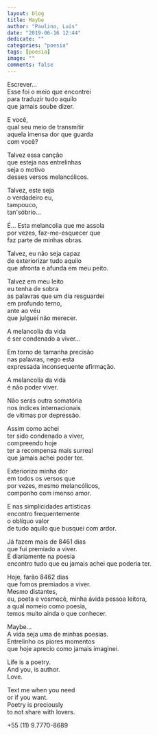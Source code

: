 ```yaml
---
layout: blog
title: Maybe
author: "Paulino, Luís"
date: "2019-06-16 12:44"
dedicate: ""
categories: "poesia"
tags: [poesia]
image: ""
comments: false
---
```

Escrever...\
Esse foi o meio que encontrei\
para traduzir tudo aquilo\
que jamais soube dizer.

E você,\
qual seu meio de transmitir\
aquela imensa dor que guarda\
com você?

Talvez essa canção\
que esteja nas entrelinhas\
seja o motivo\
desses versos melancólicos.

Talvez, este seja\
o verdadeiro eu,\
tampouco,\
tan'sóbrio...

É... Esta melancolia que me assola\
por vezes, faz-me-esquecer que\
faz parte de minhas obras.

Talvez, eu não seja capaz\
de exteriorizar tudo aquilo\
que afronta e afunda em meu peito.

Talvez em meu leito\
eu tenha de sobra\
as palavras que um dia resguardei\
em profundo terno,\
ante ao véu\
que julguei não merecer.

A melancolia da vida\
é ser condenado a viver...

Em torno de tamanha precisão\
nas palavras, nego esta\
expressada inconsequente afirmação.

A melancolia da vida\
é não poder viver.

Não serás outra somatória\
nos índices internacionais\
de vítimas por depressão.

Assim como achei\
ter sido condenado a viver,\
compreendo hoje\
ter a recompensa mais surreal\
que jamais achei poder ter.

Exteriorizo minha dor\
em todos os versos que\
por vezes, mesmo melancólicos,\
componho com imenso amor.

E nas simplicidades artísticas\
encontro frequentemente\
o oblíquo valor\
de tudo aquilo que busquei com ardor.

Já fazem mais de 8461 dias\
que fui premiado a viver.\
E diariamente na poesia\
encontro tudo que eu jamais achei que poderia ter.

Hoje, farão 8462 dias\
que fomos premiados a viver.\
Mesmo distantes,\
eu, poeta e vosmecê, minha ávida pessoa leitora,\
a qual nomeio como poesia,\
temos muito ainda o que conhecer.

Maybe...\
A vida seja uma de minhas poesias.\
Entrelinho os piores momentos\
que hoje aprecio como jamais imaginei.

Life is a poetry.\
And you, is author.\
Love.

Text me when you need\
or if you want.\
Poetry is preciously\
to not share with lovers.

+55 (11) 9.7770-8689
